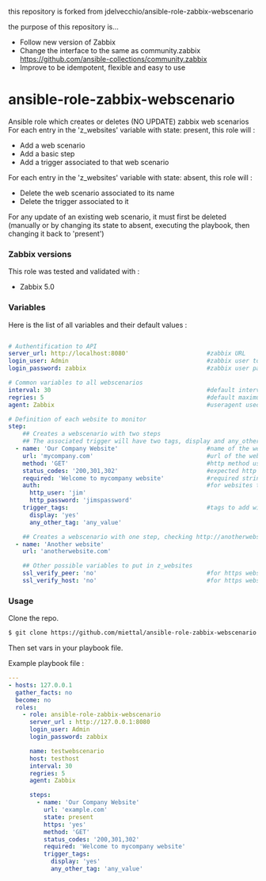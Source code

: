 this repository is forked from jdelvecchio/ansible-role-zabbix-webscenario

the purpose of this repository is...

 - Follow new version of Zabbix
 - Change the interface to the same as community.zabbix https://github.com/ansible-collections/community.zabbix
 - Improve to be idempotent, flexible and easy to use


# ansible-role-zabbix-webscenario

Ansible role which creates or deletes (NO UPDATE) zabbix web scenarios
For each entry in the 'z_websites' variable with state: present, this role will :

* Add a web scenario
* Add a basic step
* Add a trigger associated to that web scenario

For each entry in the 'z_websites' variable with state: absent, this role will :
* Delete the web scenario associated to its name
* Delete the trigger associated to it

For any update of an existing web scenario, it must first be deleted (manually or by changing its state to absent, executing the playbook, then changing it back to 'present')

### Zabbix versions
This role was tested and validated with :
* Zabbix 5.0

### Variables

Here is the list of all variables and their default values :
```yaml

# Authentification to API
server_url: http://localhost:8080'                      #zabbix URL
login_user: Admin                                       #zabbix user to authenticate with API, must have access to the host
login_password: zabbix                                  #zabbix user password

# Common variables to all webscenarios
interval: 30                                            #default interval of execution of the web scenarios
regries: 5                                              #default maximum number of retries
agent: Zabbix                                           #useragent used by zabbix

# Definition of each website to monitor
step:
    ## Creates a webscenario with two steps
    ## The associated trigger will have two tags, display and any_other_tag.
  - name: 'Our Company Website'                         #name of the web scenario
    url: 'mycompany.com'                                #url of the web scenario (DO NOT PUT http(s)://)
    method: 'GET'                                       #http method used, GET or HEAD, HEAD by default
    status_codes: '200,301,302'                         #expected http code returned, 200 by default
    required: 'Welcome to mycompany website'            #required string on the page, method MUST be GET for this to work
    auth:                                               #for websites that require basic HTTP authentication
      http_user: 'jim'                                  
      http_password: 'jimspassword'
    trigger_tags:                                       #tags to add with the associated trigger
      display: 'yes'
      any_other_tag: 'any_value'

    ## Creates a webscenario with one step, checking http://anotherwebsite.com/ using HEAD HTTP method, expects 200 as return code
  - name: 'Another website'
    url: 'anotherwebsite.com'

    ## Other possible variables to put in z_websites
    ssl_verify_peer: 'no'                               #for https websites, disables the checking of the matching between the cn and the domain name of the website (default yes)
    ssl_verify_host: 'no'                               #for https websites, disables the checking of the root certificate against trusted store (default yes)

```

### Usage

Clone the repo.
```bash
$ git clone https://github.com/miettal/ansible-role-zabbix-webscenario
```
Then set vars in your playbook file.

Example playbook file :

```yaml
---
- hosts: 127.0.0.1
  gather_facts: no
  become: no
  roles:
    - role: ansible-role-zabbix-webscenario
      server_url : http://127.0.0.1:8080
      login_user: Admin
      login_password: zabbix

      name: testwebscenario
      host: testhost
      interval: 30
      regries: 5
      agent: Zabbix

      steps:
        - name: 'Our Company Website'
          url: 'example.com'
          state: present
          https: 'yes'
          method: 'GET'
          status_codes: '200,301,302'
          required: 'Welcome to mycompany website'
          trigger_tags:
            display: 'yes'
            any_other_tag: 'any_value'
```
